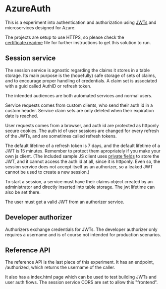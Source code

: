 # AzureAuth
This is a experiment into authentication and authorization using [JWTs](https://jwt.io/) and microservices designed for Azure.

The projects are setup to use HTTPS, so please check the [certificate.readme](certificate.readme) file for further instructions to get this solution to run.

## Session service
The session service is agnostic regarding the claims it stores in a table storage. Its main purpose is the (hopefully) safe storage of sets of claims, and to encourage proper handling of credentials. A claim set is associated with a guid called AuthID or refresh token.

The intended audiences are both automated services and normal users.

Service requests comes from custom clients, who send their auth id in a custom header. Service claim sets are only deleted when their expiration date is reached.

User requests comes from a browser, and auth id are protected as httponly secure cookies. 
The auth id of user sessions are changed for every refresh of the JWTs, and are sometimes called refresh tokens.

The default lifetime of a refresh token is 7 days, and the default lifetime of a JWT is 15 minutes. Remember to protect them apropriately if you make your own js client.
(The included sample JS client uses [private fields](https://developer.mozilla.org/en-US/docs/Web/JavaScript/Guide/Using_Classes#private_fields) to store the JWT, and it cannot access the auth id at all, since it is httponly. Even so, the session service does not accept itself as an authorizer, so a leaked JWT cannot be used to create a new session.)

To start a session, a service must have their claims object created by an administrator and directly inserted into table storage. The jwt lifetime can also be set there.

The user must get a valid JWT from an authorizer service.

## Developer authorizer
Authorizers exchange credentials for JWTs. The developer authorizer only requires a username and is of course not intended for production scenarios.

## Reference API
The reference API is the last piece of this experiment. It has an endpoint, /authorized, which returns the username of the caller. 

It also has a index.html page which can be used to test building JWTs and user auth flows. The session service CORS are set to allow this "frontend".